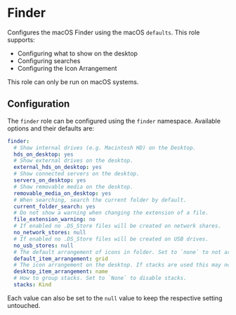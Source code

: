 # Finder

Configures the macOS Finder using the macOS `defaults`. This role supports:

- Configuring what to show on the desktop
- Configuring searches
- Configuring the Icon Arrangement

This role can only be run on macOS systems.

## Configuration

The `finder` role can be configured using the `finder` namespace. Available options and their defaults are:

```yaml
finder:
  # Show internal drives (e.g. Macintosh HD) on the Desktop.
  hds_on_desktop: yes
  # Show external drives on the desktop.
  external_hds_on_desktop: yes
  # Show connected servers on the desktop.
  servers_on_desktop: yes
  # Show removable media on the desktop.
  removable_media_on_desktop: yes
  # When searching, search the current folder by default.
  current_folder_search: yes
  # Do not show a warning when changing the extension of a file.
  file_extension_warning: no
  # If enabled no .DS_Store files will be created on network shares.
  no_network_stores: null
  # If enabled no .DS_Store files will be created on USB drives.
  no_usb_stores: null
  # The default arrangement of icons in folder. Set to `none` to not arrange icons.
  default_item_arrangement: grid
  # The icon arrangement on the desktop. If stacks are used this may not be set to `none`.
  desktop_item_arrangement: name
  # How to group stacks. Set to `None` to disable stacks.
  stacks: Kind
```

Each value can also be set to the `null` value to keep the respective setting untouched.


